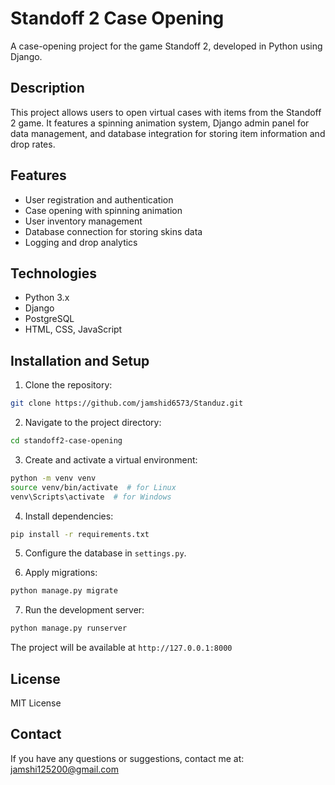 # Standoff 2 Case Opening

A case-opening project for the game Standoff 2, developed in Python using Django.

## Description

This project allows users to open virtual cases with items from the Standoff 2 game. It features a spinning animation system, Django admin panel for data management, and database integration for storing item information and drop rates.

## Features

- User registration and authentication
- Case opening with spinning animation
- User inventory management
- Database connection for storing skins data
- Logging and drop analytics

## Technologies

- Python 3.x
- Django
- PostgreSQL
- HTML, CSS, JavaScript

## Installation and Setup

1. Clone the repository:

```bash
git clone https://github.com/jamshid6573/Standuz.git
```

2. Navigate to the project directory:

```bash
cd standoff2-case-opening
```

3. Create and activate a virtual environment:

```bash
python -m venv venv
source venv/bin/activate  # for Linux
venv\Scripts\activate  # for Windows
```

4. Install dependencies:

```bash
pip install -r requirements.txt
```

5. Configure the database in `settings.py`.

6. Apply migrations:

```bash
python manage.py migrate
```

7. Run the development server:

```bash
python manage.py runserver
```

The project will be available at `http://127.0.0.1:8000`

## License

MIT License

## Contact

If you have any questions or suggestions, contact me at: [jamshi125200@gmail.com](mailto:jamshid125200@gmail.com)

